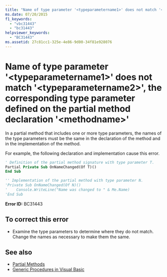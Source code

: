 ```yaml
---
title: "Name of type parameter '<typeparametername1>' does not match '<typeparametername2>', the corresponding type parameter defined on the partial method declaration '<methodname>'"
ms.date: 07/20/2015
f1_keywords: 
  - "vbc31443"
  - "bc31443"
helpviewer_keywords: 
  - "BC31443"
ms.assetid: 27c81cc1-325e-4e86-9d00-34f81e928076
---
```

# Name of type parameter '\<typeparametername1>' does not match '\<typeparametername2>', the corresponding type parameter defined on the partial method declaration '\<methodname>'
In a partial method that includes one or more type parameters, the names of the type parameters must be the same in the declaration of the method and in the implementation of the method.  
  
 For example, the following declaration and implementation cause this error.  
  
```vb  
' Definition of the partial method signature with type parameter T.  
Partial Private Sub OnNameChanged(Of T)()  
End Sub  
```  
  
```vb  
'' Implementation of the partial method with type parameter N.  
'Private Sub OnNameChanged(Of N)()  
'    Console.WriteLine("Name was changed to " & Me.Name)  
'End Sub  
```  
  
 **Error ID:** BC31443  
  
## To correct this error  
  
- Examine the type parameters to determine where they do not match. Change the names as necessary to make them the same.  
  
## See also

- [Partial Methods](../programming-guide/language-features/procedures/partial-methods.md)
- [Generic Procedures in Visual Basic](../programming-guide/language-features/data-types/generic-procedures.md)
